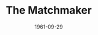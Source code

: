 ---
title: The Matchmaker
date: 1961-09-29
closing_date: 1961-10-07
layout: productions
featured_image:
image_caption:
image_credit:
playbill:
category:
Theatre: Theatre Jacksonville
Venue: Little Theatre
cast:
- Horace Vandergelder: Harrold Edris
- Ambrose Kemper: Jim Dudley
- Joe Scanlan: Warren Zundell
- Gertrude: Ellen Black
- Cornelius Hackl: Ron Dobrin
- Ermengarde: Diane Shackleton
- Malachi Stack: Joe Hyde
- Mrs. Levi: Gerri Turbow
- Barnaby Tucker: Bruce Henn
- Mrs. Molloy: Elise Hallowes
- Minnie Fay: Claire Zundell
- A Cabman: Wallace Hannon
- Rudolf: Jim Hicken
- August: Tom Thornhill
- Miss Flora Van Huysen: Kathryn Martin
- Her Cook: Mary Thornhill
- A Musician: Robert Sansone
crew:
- Director: George Ballis
- Set Designer: Ben Jones
- Scenic Art: Bob Krell
- Technical Work: Pete House
- Stage Manager: Ira Fink
- Assistant Stage Manager: Ellen Black
- Lighting:
  - Chase Ambler
  - Ellen Black
- Sound:
  - Tom Markham
  - Ron Johnson
- Costumes:
  - Frank Ridge
  - Daisy Robinson
- Properties:
  - Helen Cochran
  - Dave Adams
  - Esther Barnes
  - Ferguson Barnes
  - Sue Black
  - Marie Louise Burns
  - Gladys Dale
  - Doris Edwards
  - Beverly Fink
  - Betty Foran
  - Merlene Gallaway
  - Mardie Kelly
  - Bill Milton
  - Edythe Price
  - Marge Rocca
  - Lynn Shinberg
  - Lois Taylor
  - Gayle Swymer
  - Jean Charles
  - Jack Broughton
- Make-Up:
  - Jane Porter
  - Peggy Gift
  - Anna Chiasson
  - Trudi Johnston
  - Rose Marie Regero
  - Maude Hecht
  - Penny Hecht
  - Bill Gibbs
  - Elmo Lehman
- Scenery:
  - Mike Comer
  - Galdys Dale
  - Bunni Thornhill
  - Jean Charles
  - Thelma Mayeron
  - Peggy Miller
  - Ellen Black
  - Tom Thornhill
  - Mary Thornhill
  - Marion Cooner
  - Frank Ridge
  - Louise Freeman
  - Charlie Sheirer
  - Jack Broughton
  - Peggy Gift
  - Happy Gift
  - Susie Gift
  - Charles Cleghorn, Jr.
  - Roger Smith
  - Trudi Johnston
  - Ira Fink
  - Dixie Cohen
  - Will Wasson
  - Roby Robson
  - Helen Cochran
  - Rik Snyder
  - Paul Galloway
  - Jack Brawley
  - Al Pinan
  - Beverly Fink
  - Marge Rocco
  - Frances Jeffrey
  - Thomas Felder
  - Gerri Turbow
  - Virginia Popwell
  - Del Popwell
  - Wade Popwell
  - Brent Turbow
  - Ellis Barnert
  - Frank Oliva
  - Edythe Price
  - Jeane Marlow
  - Peggy Coll
  - Margaret Hawkins
  - Bruce Henn
  - Chase Ambler
  - Bob Krell
  - Pat Garden
  - Sue Black
  - Evelyn Berlow
  - Pete House
  - Joanne House
  - Tom Markham
  - Judith Jett
  - Mardie Kelly
  - Ron Johnson
  - Ed Heist, Jr.
  - Hope Bayes
  - Terry McFarlane
  - Tom Bruce
  - Bob Middleton
- Program Cover: Bob Krell
external_links:
---